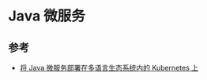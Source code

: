 # Java 微服务

## 参考

* [将 Java 微服务部署在多语言生态系统内的 Kubernetes 上](https://developer.ibm.com/cn/patterns/deploy-java-microservices-on-kubernetes-with-polyglot-support/)